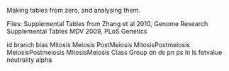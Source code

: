 Making tables from zero, and analysing them.

Files:
Supplemental Tables from Zhang et al 2010, Genome Research
Supplemental Tables MDV 2009, PLoS Genetics



id	branch	bias	Mitosis	Meiosis	PostMeiosis	MitosisPostmeiosis MeiosisPostmeiosis MitosisMeiosis	Class	Group	dn	ds	pn	ps	ln	ls	fetvalue	neutrality	alpha	
